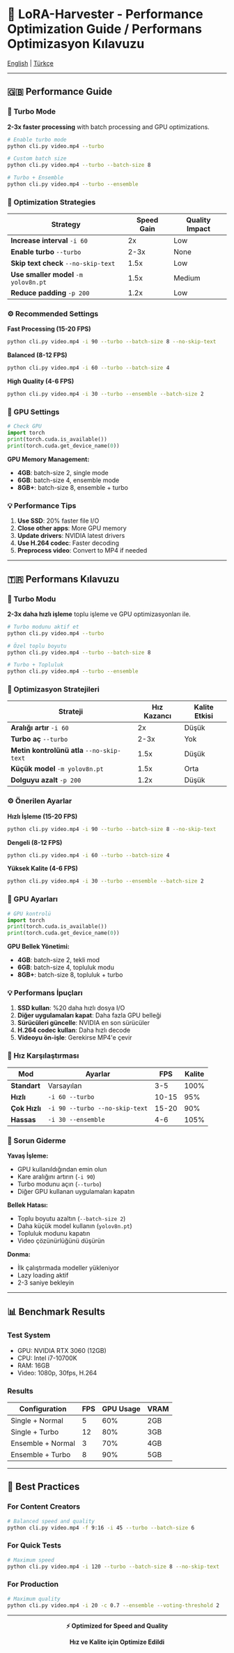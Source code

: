 # 🌾 LoRA-Harvester - Performance Optimization Guide / Performans Optimizasyon Kılavuzu

[English](#english) | [Türkçe](#turkce)

---

<a name="english"></a>
## 🇬🇧 Performance Guide

### 🚀 Turbo Mode

**2-3x faster processing** with batch processing and GPU optimizations.

```bash
# Enable turbo mode
python cli.py video.mp4 --turbo

# Custom batch size
python cli.py video.mp4 --turbo --batch-size 8

# Turbo + Ensemble
python cli.py video.mp4 --turbo --ensemble
```

### 🎯 Optimization Strategies

| Strategy | Speed Gain | Quality Impact |
|----------|------------|----------------|
| **Increase interval** `-i 60` | 2x | Low |
| **Enable turbo** `--turbo` | 2-3x | None |
| **Skip text check** `--no-skip-text` | 1.5x | Low |
| **Use smaller model** `-m yolov8n.pt` | 1.5x | Medium |
| **Reduce padding** `-p 200` | 1.2x | Low |

### ⚙️ Recommended Settings

**Fast Processing (15-20 FPS)**
```bash
python cli.py video.mp4 -i 90 --turbo --batch-size 8 --no-skip-text
```

**Balanced (8-12 FPS)**
```bash
python cli.py video.mp4 -i 60 --turbo --batch-size 4
```

**High Quality (4-6 FPS)**
```bash
python cli.py video.mp4 -i 30 --turbo --ensemble --batch-size 2
```

### 🔧 GPU Settings

```python
# Check GPU
import torch
print(torch.cuda.is_available())
print(torch.cuda.get_device_name(0))
```

**GPU Memory Management:**
- **4GB**: batch-size 2, single mode
- **6GB**: batch-size 4, ensemble mode
- **8GB+**: batch-size 8, ensemble + turbo

### 💡 Performance Tips

1. **Use SSD**: 20% faster file I/O
2. **Close other apps**: More GPU memory
3. **Update drivers**: NVIDIA latest drivers
4. **Use H.264 codec**: Faster decoding
5. **Preprocess video**: Convert to MP4 if needed

---

<a name="turkce"></a>
## 🇹🇷 Performans Kılavuzu

### 🚀 Turbo Modu

**2-3x daha hızlı işleme** toplu işleme ve GPU optimizasyonları ile.

```bash
# Turbo modunu aktif et
python cli.py video.mp4 --turbo

# Özel toplu boyutu
python cli.py video.mp4 --turbo --batch-size 8

# Turbo + Topluluk
python cli.py video.mp4 --turbo --ensemble
```

### 🎯 Optimizasyon Stratejileri

| Strateji | Hız Kazancı | Kalite Etkisi |
|----------|-------------|---------------|
| **Aralığı artır** `-i 60` | 2x | Düşük |
| **Turbo aç** `--turbo` | 2-3x | Yok |
| **Metin kontrolünü atla** `--no-skip-text` | 1.5x | Düşük |
| **Küçük model** `-m yolov8n.pt` | 1.5x | Orta |
| **Dolguyu azalt** `-p 200` | 1.2x | Düşük |

### ⚙️ Önerilen Ayarlar

**Hızlı İşleme (15-20 FPS)**
```bash
python cli.py video.mp4 -i 90 --turbo --batch-size 8 --no-skip-text
```

**Dengeli (8-12 FPS)**
```bash
python cli.py video.mp4 -i 60 --turbo --batch-size 4
```

**Yüksek Kalite (4-6 FPS)**
```bash
python cli.py video.mp4 -i 30 --turbo --ensemble --batch-size 2
```

### 🔧 GPU Ayarları

```python
# GPU kontrolü
import torch
print(torch.cuda.is_available())
print(torch.cuda.get_device_name(0))
```

**GPU Bellek Yönetimi:**
- **4GB**: batch-size 2, tekli mod
- **6GB**: batch-size 4, topluluk modu
- **8GB+**: batch-size 8, topluluk + turbo

### 💡 Performans İpuçları

1. **SSD kullan**: %20 daha hızlı dosya I/O
2. **Diğer uygulamaları kapat**: Daha fazla GPU belleği
3. **Sürücüleri güncelle**: NVIDIA en son sürücüler
4. **H.264 codec kullan**: Daha hızlı decode
5. **Videoyu ön-işle**: Gerekirse MP4'e çevir

### 🎯 Hız Karşılaştırması

| Mod | Ayarlar | FPS | Kalite |
|-----|---------|-----|--------|
| **Standart** | Varsayılan | 3-5 | 100% |
| **Hızlı** | `-i 60 --turbo` | 10-15 | 95% |
| **Çok Hızlı** | `-i 90 --turbo --no-skip-text` | 15-20 | 90% |
| **Hassas** | `-i 30 --ensemble` | 4-6 | 105% |

### 🐛 Sorun Giderme

**Yavaş İşleme:**
- GPU kullanıldığından emin olun
- Kare aralığını artırın (`-i 90`)
- Turbo modunu açın (`--turbo`)
- Diğer GPU kullanan uygulamaları kapatın

**Bellek Hatası:**
- Toplu boyutu azaltın (`--batch-size 2`)
- Daha küçük model kullanın (`yolov8n.pt`)
- Topluluk modunu kapatın
- Video çözünürlüğünü düşürün

**Donma:**
- İlk çalıştırmada modeller yükleniyor
- Lazy loading aktif
- 2-3 saniye bekleyin

---

## 📊 Benchmark Results

### Test System
- GPU: NVIDIA RTX 3060 (12GB)
- CPU: Intel i7-10700K
- RAM: 16GB
- Video: 1080p, 30fps, H.264

### Results

| Configuration | FPS | GPU Usage | VRAM |
|---------------|-----|-----------|------|
| Single + Normal | 5 | 60% | 2GB |
| Single + Turbo | 12 | 80% | 3GB |
| Ensemble + Normal | 3 | 70% | 4GB |
| Ensemble + Turbo | 8 | 90% | 5GB |

---

## 🚀 Best Practices

### For Content Creators
```bash
# Balanced speed and quality
python cli.py video.mp4 -f 9:16 -i 45 --turbo --batch-size 6
```

### For Quick Tests
```bash
# Maximum speed
python cli.py video.mp4 -i 120 --turbo --batch-size 8 --no-skip-text
```

### For Production
```bash
# Maximum quality
python cli.py video.mp4 -i 20 -c 0.7 --ensemble --voting-threshold 2
```

---

<div align="center">

**⚡ Optimized for Speed and Quality**

**Hız ve Kalite için Optimize Edildi**

</div>
